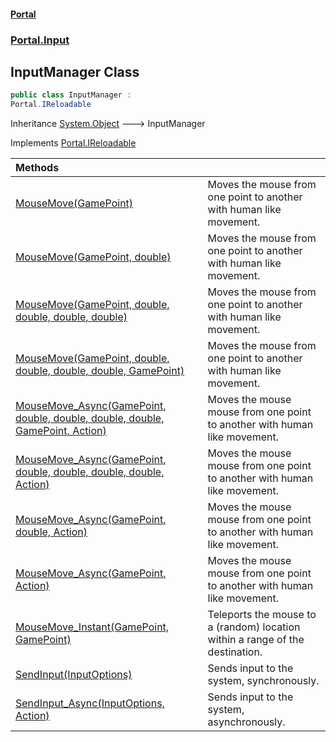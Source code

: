 #### [Portal](index.md 'index')
### [Portal.Input](Portal.Input.md 'Portal.Input')

## InputManager Class

```csharp
public class InputManager :
Portal.IReloadable
```

Inheritance [System.Object](https://docs.microsoft.com/en-us/dotnet/api/System.Object 'System.Object') &#129106; InputManager

Implements [Portal.IReloadable](https://docs.microsoft.com/en-us/dotnet/api/Portal.IReloadable 'Portal.IReloadable')

| Methods | |
| :--- | :--- |
| [MouseMove(GamePoint)](InputManager.MouseMove(GamePoint).md 'Portal.Input.InputManager.MouseMove(Portal.GamePoint)') | Moves the mouse from one point to another with human like movement. |
| [MouseMove(GamePoint, double)](InputManager.MouseMove(GamePoint,double).md 'Portal.Input.InputManager.MouseMove(Portal.GamePoint, double)') | Moves the mouse from one point to another with human like movement. |
| [MouseMove(GamePoint, double, double, double, double)](InputManager.MouseMove(GamePoint,double,double,double,double).md 'Portal.Input.InputManager.MouseMove(Portal.GamePoint, double, double, double, double)') | Moves the mouse from one point to another with human like movement. |
| [MouseMove(GamePoint, double, double, double, double, GamePoint)](InputManager.MouseMove(GamePoint,double,double,double,double,GamePoint).md 'Portal.Input.InputManager.MouseMove(Portal.GamePoint, double, double, double, double, Portal.GamePoint)') | Moves the mouse from one point to another with human like movement. |
| [MouseMove_Async(GamePoint, double, double, double, double, GamePoint, Action)](InputManager.MouseMove_Async(GamePoint,double,double,double,double,GamePoint,Action).md 'Portal.Input.InputManager.MouseMove_Async(Portal.GamePoint, double, double, double, double, Portal.GamePoint, System.Action)') | Moves the mouse mouse from one point to another with human like movement. |
| [MouseMove_Async(GamePoint, double, double, double, double, Action)](InputManager.MouseMove_Async(GamePoint,double,double,double,double,Action).md 'Portal.Input.InputManager.MouseMove_Async(Portal.GamePoint, double, double, double, double, System.Action)') | Moves the mouse mouse from one point to another with human like movement. |
| [MouseMove_Async(GamePoint, double, Action)](InputManager.MouseMove_Async(GamePoint,double,Action).md 'Portal.Input.InputManager.MouseMove_Async(Portal.GamePoint, double, System.Action)') | Moves the mouse mouse from one point to another with human like movement. |
| [MouseMove_Async(GamePoint, Action)](InputManager.MouseMove_Async(GamePoint,Action).md 'Portal.Input.InputManager.MouseMove_Async(Portal.GamePoint, System.Action)') | Moves the mouse mouse from one point to another with human like movement. |
| [MouseMove_Instant(GamePoint, GamePoint)](InputManager.MouseMove_Instant(GamePoint,GamePoint).md 'Portal.Input.InputManager.MouseMove_Instant(Portal.GamePoint, Portal.GamePoint)') | Teleports the mouse to a (random) location within a range of the destination. |
| [SendInput(InputOptions)](InputManager.SendInput(InputOptions).md 'Portal.Input.InputManager.SendInput(Portal.Input.InputOptions)') | Sends input to the system, synchronously. |
| [SendInput_Async(InputOptions, Action)](InputManager.SendInput_Async(InputOptions,Action).md 'Portal.Input.InputManager.SendInput_Async(Portal.Input.InputOptions, System.Action)') | Sends input to the system, asynchronously. |
